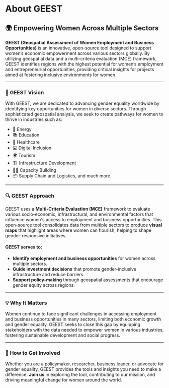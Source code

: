 # About GEEST

## 🌍 Empowering Women Across Multiple Sectors

**GEEST (Geospatial Assessment of Women Employment and Business Opportunities)** is an innovative, open-source tool designed to support women’s economic empowerment across various sectors globally. By utilizing geospatial data and a multi-criteria evaluation (MCE) framework, GEEST identifies regions with the highest potential for women’s employment and entrepreneurial opportunities, providing critical insights for projects aimed at fostering inclusive environments for women.

---

### 🎯 **GEEST Vision**

With GEEST, we are dedicated to advancing gender equality worldwide by identifying key opportunities for women in diverse sectors. Through sophisticated geospatial analysis, we seek to create pathways for women to thrive in industries such as:
- 🌱 Energy
- 📚 Education
- 🏥 Healthcare
- 💻 Digital Inclusion
- 🌍 Tourism
- 🏗️ Infrastructure Development
- 🧑‍🎓 Capacity Building
- 📦 Supply Chain and Logistics, and much more.

---

### 🔍 **GEEST Approach**

GEEST uses a **Multi-Criteria Evaluation (MCE)** framework to evaluate various socio-economic, infrastructural, and environmental factors that influence women's access to employment and business opportunities. This open-source tool consolidates data from multiple sectors to produce **visual maps** that highlight areas where women can flourish, helping to shape gender-responsive initiatives.

#### GEEST serves to:
- **Identify employment and business opportunities** for women across multiple sectors.
- **Guide investment decisions** that promote gender-inclusive infrastructure and reduce barriers.
- **Support policy-making** through geospatial assessments that encourage gender equity across regions.

---

### 💡 **Why It Matters**

Women continue to face significant challenges in accessing employment and business opportunities in many sectors, limiting both economic growth and gender equality. GEEST seeks to close this gap by equipping stakeholders with the data needed to empower women in various industries, fostering sustainable development and social progress.

---

### 🤝 **How to Get Involved**

Whether you are a policymaker, researcher, business leader, or advocate for gender equality, GEEST provides the tools and insights you need to make a difference. **Join us** in exploring the tool, contributing to our mission, and driving meaningful change for women around the world.
